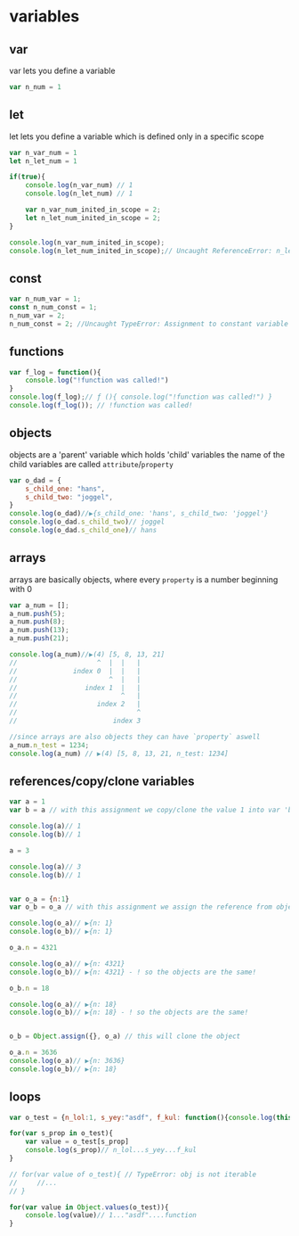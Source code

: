# variables 

## var

var lets you define a variable 

```javascript
var n_num = 1
```

## let 
let lets you define a variable which is defined only in a specific scope

```javascript
var n_var_num = 1
let n_let_num = 1

if(true){
    console.log(n_var_num) // 1
    console.log(n_let_num) // 1

    var n_var_num_inited_in_scope = 2;
    let n_let_num_inited_in_scope = 2;
}

console.log(n_var_num_inited_in_scope);
console.log(n_let_num_inited_in_scope);// Uncaught ReferenceError: n_let_num_inited_in_scope is not defined
```

## const 

```javascript
var n_num_var = 1; 
const n_num_const = 1; 
n_num_var = 2;
n_num_const = 2; //Uncaught TypeError: Assignment to constant variable
```

## functions 
```javascript
var f_log = function(){
    console.log("!function was called!")
}
console.log(f_log);// ƒ (){ console.log("!function was called!") }
console.log(f_log()); // !function was called!
```


## objects 
objects are a 'parent' variable which holds 'child' variables
the name of the child variables are called `attribute`/`property`
```javascript
var o_dad = {
    s_child_one: "hans", 
    s_child_two: "joggel", 
}
console.log(o_dad)//▶{s_child_one: 'hans', s_child_two: 'joggel'}
console.log(o_dad.s_child_two)// joggel
console.log(o_dad.s_child_one)// hans
```

## arrays 
arrays are basically objects, where every `property` is a number beginning with 0
```javascript
var a_num = [];
a_num.push(5);
a_num.push(8);
a_num.push(13);
a_num.push(21);

console.log(a_num)//▶(4) [5, 8, 13, 21]
//                    ^  |  |   |
//              index 0  |  |   |
//                       ^  |   |
//                 index 1  |   |
//                          ^   |
//                    index 2   |
//                              ^
//                        index 3

//since arrays are also objects they can have `property` aswell
a_num.n_test = 1234;
console.log(a_num) // ▶(4) [5, 8, 13, 21, n_test: 1234]
```
## references/copy/clone variables
```javascript
var a = 1
var b = a // with this assignment we copy/clone the value 1 into var 'b'

console.log(a)// 1
console.log(b)// 1

a = 3

console.log(a)// 3
console.log(b)// 1


var o_a = {n:1}
var o_b = o_a // with this assignment we assign the reference from object a 'o_a' to the object 'o_b'

console.log(o_a)// ▶{n: 1}
console.log(o_b)// ▶{n: 1}

o_a.n = 4321

console.log(o_a)// ▶{n: 4321}
console.log(o_b)// ▶{n: 4321} - ! so the objects are the same!

o_b.n = 18

console.log(o_a)// ▶{n: 18}
console.log(o_b)// ▶{n: 18} - ! so the objects are the same!


o_b = Object.assign({}, o_a) // this will clone the object 

o_a.n = 3636
console.log(o_a)// ▶{n: 3636}
console.log(o_b)// ▶{n: 18} 
```



## loops 
```javascript
var o_test = {n_lol:1, s_yey:"asdf", f_kul: function(){console.log(this.n)}}

for(var s_prop in o_test){
    var value = o_test[s_prop]
    console.log(s_prop)// n_lol...s_yey...f_kul
}

// for(var value of o_test){ // TypeError: obj is not iterable
//     //...
// }

for(var value in Object.values(o_test)){    
    console.log(value)// 1..."asdf"....function
}
```

